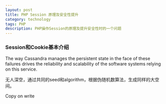 ```yaml
---
layout: post
title: PHP Session 原理及安全性提升
category: technology
tags: PHP
description: PHP操作Session的原理及提升安全性时的一个问题
---
```


### Session和Cookie基本介绍

The way Cassandra manages the persistent state in the face of these failures drives the reliability and scalability of the software systems relying on this service.

无人深空，通过共同的seed和algorithm，根据伪随机数算法，生成同样的大空间。

Copy on write